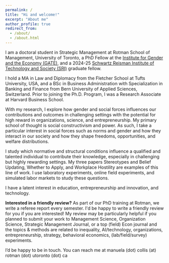 ```yaml
---
permalink: /
title: "Hi and welcome!"
excerpt: "About me"
author_profile: true
redirect_from: 
  - /about/
  - /about.html
---
```


I am a doctoral student in Strategic Management at Rotman School of Management, University of Toronto, a PhD Fellow at the [Institute for Gender and the Economy (GATE)](https://www.gendereconomy.org/), and a 2024-25 [Schwartz Reisman Institute of Technology and Society (SRI)](https://srinstitute.utoronto.ca/) graduate fellow.


I hold a MA in Law and Diplomacy from the Fletcher School at Tufts University, USA, and a BSc in Business Administration with Specialization in Banking and Finance from Bern University of Applied Sciences, Switzerland. Prior to joining the Ph.D. Program, I was a Research Associate at Harvard Business School.

With my research, I explore how gender and social forces influences our contributions and outcomes in challenging settings with the potential for high reward in organizations, science, and entrepreneurship. My primary school of thought is social constructivism and power. As such, I take a particular interest in social forces such as norms and gender and how they interact in our society and how they shape freedoms, opportunities, and welfare distributions.

I study which normative and structural conditions influence a qualified and talented individual to contribute their knowledge, especially in challenging but highly rewarding settings. My three papers Stereotypes and Belief Updating,  Whether to Apply, and Workplace Hostility are examples of this line of work. I use laboratory experiments, online field experiments, and simulated labor markets to study these questions. 

I have a latent interest in education, entrepreneurship and innovation, and technology.


<p><b> Interested in a friendly review?</b> As part of our PhD training at Rotman, we write a referee report every semester. I'd be happy to write a friendly review for you if you are interested! My review may be particularly helpful if you planned to submit your work to Management Science, Organization Science, Strategic Management Journal, or a top (field) Econ journal and the topics & methods are related to inequality, AI/technology, organizations, entrepreneurship, strategy, behavioral economics, (lab/field/survey) experiments.</p>

I’d be happy to be in touch. You can reach me at manuela (dot) collis (at) rotman (dot) utoronto (dot) ca